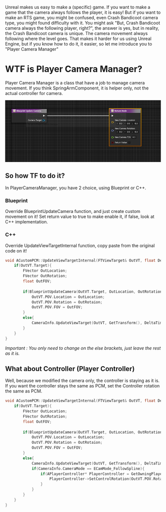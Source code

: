 Unreal makes us easy to make a (specific) game. If you want to make a game that the camera always follows the player, it is easy! But if you want to make an RTS game, you might be confused, even Crash Bandicoot camera type, you might found difficulty with it. You might ask "But, Crash Bandicoot camera always the following player, right?", the answer is yes, but in reality, the Crash Bandicoot camera is unique. The camera movement always following where the level goes. That makes it harder for us using Unreal Engine, but if you know how to do it, it easier, so let me introduce you to "Player Camera Manager"

# **WTF is Player Camera Manager?**

Player Camera Manager is a class that have a job to manage camera movement. If you think SpringArmComponent, it is helper only, not the actual controller for camera.

![pcm-1](img/pcm-1.png)

## **So how TF to do it?**

In PlayerCameraManager, you have 2 choice, using Blueprint or C++.

### Blueprint

Override BlueprintUpdateCamera function, and just create custom movement on it! Set return value to true to make enable it, if false, look at C++ implementation.

### C++

Override UpdateViewTargetInternal function, copy paste from the original code on it!

```cpp
void ACustomPCM::UpdateViewTargetInternal(FTViewTarget& OutVT, float DeltaTime){
	if(OutVT.Target){
		FVector OutLocation;
		FVector OutRotation;
		float OutFOV;

		if(BlueprintUpdateCamera(OutVT.Target, OutLocation, OutRotation, OutFOV)){
			OutVT.POV.Location = OutLocation;
			OutVT.POV.Rotation = OutRotaion;
			OutVT.POV.FOV = OutFOV;
		}
		else{
			CameraInfo.UpdateViewTarget(OutVT, GetTransform(), DeltaTime);
		}
	}
}
```

*Important : You only need to change on the else brackets, just leave the rest as it is.*

## **What about Controller (Player Controller)**

Well, because we modified the camera only, the controller is staying as it is. If you want the controller stays the same as PCM, set the Controller rotation the same as PCM.


```cpp hl_lines="14 15 16 17 18"
void ACustomPCM::UpdateViewTargetInternal(FTViewTarget& OutVT, float DeltaTime){
	if(OutVT.Target){
		FVector OutLocation;
		FVector OutRotation;
		float OutFOV;

		if(BlueprintUpdateCamera(OutVT.Target, OutLocation, OutRotation, OutFOV)){
			OutVT.POV.Location = OutLocation;
			OutVT.POV.Rotation = OutRotaion;
			OutVT.POV.FOV = OutFOV;
		}
		else{
			CameraInfo.UpdateViewTarget(OutVT, GetTransform(), DeltaTime);
			if(CameraInfo.CameraMode == ECamMode_FollowSpline){
				if(APlayerController* PlayerController = GetOwningPlayerController()){
					PlayerController->SetControlRotation(OutVT.POV.Rotation);
				}
			}
		}
	}
}
```